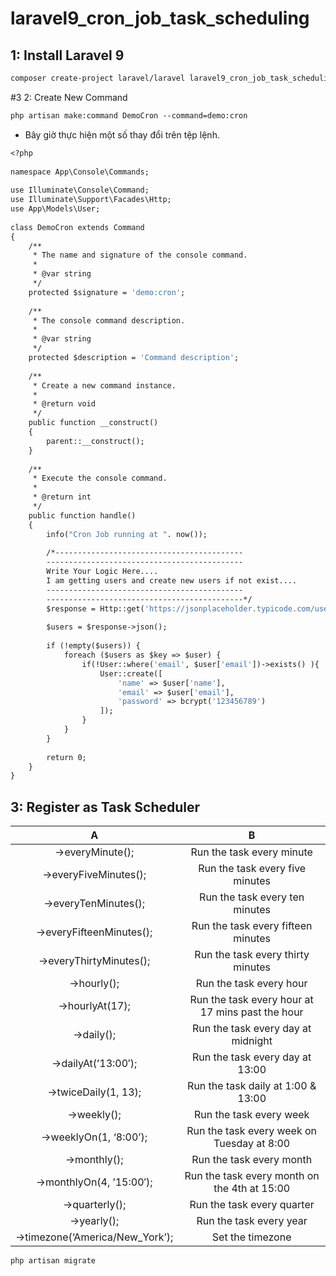# laravel9_cron_job_task_scheduling
## 1:  Install Laravel 9
```Dockerfile
composer create-project laravel/laravel laravel9_cron_job_task_scheduling
```
#3 2: Create New Command
```Dockerfile
php artisan make:command DemoCron --command=demo:cron
```
- Bây giờ thực hiện một số thay đổi trên tệp lệnh.
```Dockerfile
<?php
  
namespace App\Console\Commands;
  
use Illuminate\Console\Command;
use Illuminate\Support\Facades\Http;
use App\Models\User;
  
class DemoCron extends Command
{
    /**
     * The name and signature of the console command.
     *
     * @var string
     */
    protected $signature = 'demo:cron';
  
    /**
     * The console command description.
     *
     * @var string
     */
    protected $description = 'Command description';
  
    /**
     * Create a new command instance.
     *
     * @return void
     */
    public function __construct()
    {
        parent::__construct();
    }
  
    /**
     * Execute the console command.
     *
     * @return int
     */
    public function handle()
    {
        info("Cron Job running at ". now());
  
        /*------------------------------------------
        --------------------------------------------
        Write Your Logic Here....
        I am getting users and create new users if not exist....
        --------------------------------------------
        --------------------------------------------*/
        $response = Http::get('https://jsonplaceholder.typicode.com/users');
      
        $users = $response->json();
  
        if (!empty($users)) {
            foreach ($users as $key => $user) {
                if(!User::where('email', $user['email'])->exists() ){
                    User::create([
                        'name' => $user['name'],
                        'email' => $user['email'],
                        'password' => bcrypt('123456789')
                    ]);
                }
            }
        }
  
        return 0;
    }
}
```
## 3: Register as Task Scheduler
|         A                        |      B        |
| :-------------------:            |:------------:|
| ->everyMinute();                 |  Run the task every minute                         |
| ->everyFiveMinutes();            |  Run the task every five minutes                   |
| ->everyTenMinutes();             |  Run the task every ten minutes                    |
| ->everyFifteenMinutes();         |  Run the task every fifteen minutes                |
| ->everyThirtyMinutes();          |  Run the task every thirty minutes                 |
| ->hourly();                      |  Run the task every hour                           |  
| ->hourlyAt(17);                  |  Run the task every hour at 17 mins past the hour  |
| ->daily();                       |  Run the task every day at midnight                |
| ->dailyAt(’13:00′);              |  Run the task every day at 13:00                   |
| ->twiceDaily(1, 13);             |  Run the task daily at 1:00 & 13:00                |
| ->weekly();                      |  Run the task every week                           |
| ->weeklyOn(1, ‘8:00’);           |  Run the task every week on Tuesday at 8:00        |  
| ->monthly();                     |  Run the task every month                          |
| ->monthlyOn(4, ’15:00′);         |  Run the task every month on the 4th at 15:00      |
| ->quarterly();                   |  Run the task every quarter                        |
| ->yearly();                      |  Run the task every year                           |
| ->timezone(‘America/New_York’);  |  Set the timezone                                  |      




```Dockerfile
php artisan migrate
```
